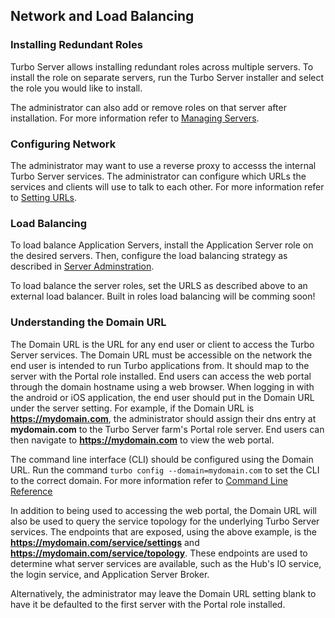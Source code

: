 ## Network and Load Balancing

### Installing Redundant Roles

Turbo Server allows installing redundant roles across multiple servers. To install the role on separate servers, run the Turbo Server installer and select the role you would like to install.

The administrator can also add or remove roles on that server after installation. For more information refer to [Managing Servers](/docs/server/hub-server/administration#managing-servers).

### Configuring Network

The administrator may want to use a reverse proxy to accesss the internal Turbo Server services. The administrator can configure which URLs the services and clients will use to talk to each other. For more information refer to [Setting URLs](/docs/server/hub-server/administration#setting-urls).

### Load Balancing

To load balance Application Servers, install the Application Server role on the desired servers. Then, configure the load balancing strategy as described in [Server Adminstration](/docs/server/hub-server/administration#managing-servers).

To load balance the server roles, set the URLS as described above to an external load balancer. Built in roles load balancing will be comming soon!

### Understanding the Domain URL

The Domain URL is the URL for any end user or client to access the Turbo Server services. The Domain URL must be accessible on the network the end user is intended to run Turbo applications from. It should map to the server with the Portal role installed. End users can access the web portal through the domain hostname using a web browser. When logging in with the android or iOS application, the end user should put in the Domain URL under the server setting. For example, if the Domain URL is **https://mydomain.com**, the administrator should assign their dns entry at **mydomain.com** to the Turbo Server farm's Portal role server. End users can then navigate to **https://mydomain.com** to view the web portal.

The command line interface (CLI) should be configured using the Domain URL. Run the command `turbo config --domain=mydomain.com` to set the CLI to the correct domain. For more information refer to [Command Line Reference](/docs/reference/command-line/config)

In addition to being used to accessing the web portal, the Domain URL will also be used to query the service topology for the underlying Turbo Server services. The endpoints that are exposed, using the above example, is the **https://mydomain.com/service/settings** and **https://mydomain.com/service/topology**. These endpoints are used to determine what server services are available, such as the Hub's IO service, the login service, and Application Server Broker.

Alternatively, the administrator may leave the Domain URL setting blank to have it be defaulted to the first server with the Portal role installed.